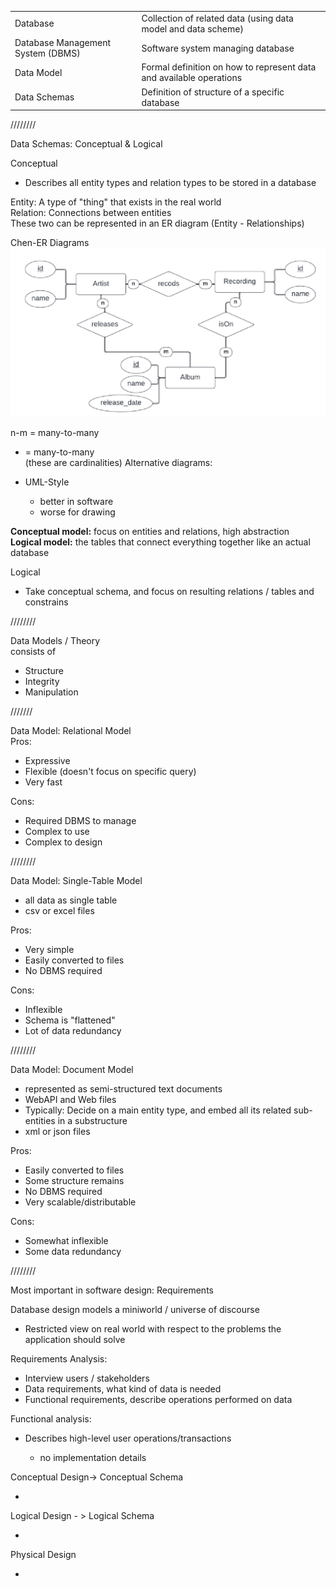|                                   |                                                                     |
| --------------------------------- | ------------------------------------------------------------------- |
| Database                          | Collection of related data (using data model and data scheme)       |
| Database Management System (DBMS) | Software system managing database                                   |
| Data Model                        | Formal definition on how to represent data and available operations |
| Data Schemas                      | Definition of structure of a specific database                      |
 
////////
 
Data Schemas: Conceptual & Logical
 
Conceptual

- Describes all entity types and relation types to be stored in a database
 
Entity: A type of "thing" that exists in the real world  
Relation: Connections between entities  
These two can be represented in an ER diagram (Entity - Relationships)
 
Chen-ER Diagrams
 ![Exported image](../../../attachments/Exported%20image%2020241209225232-0.png)  

n-m = many-to-many  
* = many-to-many  
(these are cardinalities)   Alternative diagrams:

- UML-Style
    
    - better in software
    - worse for drawing
 
**Conceptual model:** focus on entities and relations, high abstraction  
**Logical model:** the tables that connect everything together like an actual database
 
Logical

- Take conceptual schema, and focus on resulting relations / tables and constrains
 
////////
 
Data Models / Theory  
consists of

- Structure
- Integrity
- Manipulation
   

///////
 
Data Model: Relational Model  
Pros:

- Expressive
- Flexible (doesn't focus on specific query)
- Very fast

Cons:

- Required DBMS to manage
- Complex to use
- Complex to design
   

////////
 
Data Model: Single-Table Model

- all data as single table
- csv or excel files
 
Pros:

- Very simple
- Easily converted to files
- No DBMS required

Cons:

- Inflexible
- Schema is "flattened"
- Lot of data redundancy
   

////////
 
Data Model: Document Model

- represented as semi-structured text documents
- WebAPI and Web files
- Typically: Decide on a main entity type, and embed all its related sub-entities in a substructure
- xml or json files
 
Pros:

- Easily converted to files
- Some structure remains
- No DBMS required
- Very scalable/distributable

Cons:

- Somewhat inflexible
- Some data redundancy
   

////////
 
Most important in software design: Requirements
 
Database design models a miniworld / universe of discourse

- Restricted view on real world with respect to the problems the application should solve
 
Requirements Analysis:

- Interview users / stakeholders
- Data requirements, what kind of data is needed
- Functional requirements, describe operations performed on data
 
Functional analysis:

- Describes high-level user operations/transactions
    
    - no implementation details
 
Conceptual Design-> Conceptual Schema
 
-   
    

Logical Design - > Logical Schema
 
-   
    

Physical Design
 
-